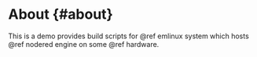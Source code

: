 # About {#about}

This is a demo provides build scripts for @ref emlinux system
which hosts @ref nodered engine on some @ref hardware.
